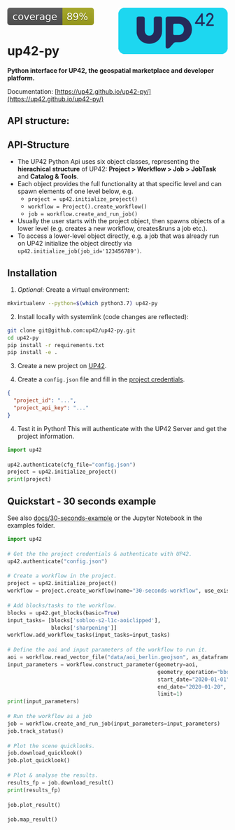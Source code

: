 ![coverage](coverage.svg)
<img align="right" src="docs/_assets/banner-up42-py-small.png" alt="" width="250"/>

# up42-py
**Python interface for UP42, the geospatial marketplace and developer platform.**

Documentation: [https://up42.github.io/up42-py/](https://up42.github.io/up42-py/)

## API structure:

## API-Structure

- The UP42 Python Api uses six object classes, representing the **hierachical structure** of UP42: **Project > Workflow > Job > JobTask** and **Catalog & Tools**.
- Each object provides the full functionality at that specific level and can spawn elements of one level below, e.g.
    - `project = up42.initialize_project()`
    - `workflow = Project().create_workflow()`
    - `job = workflow.create_and_run_job()`
- Usually the user starts with the project object, then spawns objects of a lower level (e.g. creates a new workflow, creates&runs a job etc.). 
- To access a lower-level object directly, e.g. a job that was already run on UP42 initialize the object directly via `up42.initialize_job(job_id='123456789')`.

## Installation

1. *Optional*: Create a virtual environment:
```bash
mkvirtualenv --python=$(which python3.7) up42-py
```

2. Install locally with systemlink (code changes are reflected):
```bash
git clone git@github.com:up42/up42-py.git
cd up42-py
pip install -r requirements.txt
pip install -e .
```

3. Create a new project on [UP42](https://up42.com).

4. Create a `config.json` file and fill in the [project credentials](https://docs.up42.com/getting-started/first-api-request.html#run-your-first-job-via-the-api).
```json
{
  "project_id": "...",
  "project_api_key": "..."
}
```

4. Test it in Python! This will authenticate with the UP42 Server and get the project information.
```python
import up42

up42.authenticate(cfg_file="config.json")
project = up42.initialize_project()
print(project)
```


## Quickstart - 30 seconds example

See also [docs/30-seconds-example](https://up42.github.io/up42-py/quickstart/01_quickstart/#30-seconds-example) or the Jupyter Notebook in the examples folder.

```python
import up42

# Get the the project credentials & authenticate with UP42.
up42.authenticate("config.json")

# Create a workflow in the project.
project = up42.initialize_project()
workflow = project.create_workflow(name="30-seconds-workflow", use_existing=True)

# Add blocks/tasks to the workflow.
blocks = up42.get_blocks(basic=True)
input_tasks= [blocks['sobloo-s2-l1c-aoiclipped'], 
              blocks['sharpening']]
workflow.add_workflow_tasks(input_tasks=input_tasks)

# Define the aoi and input parameters of the workflow to run it.
aoi = workflow.read_vector_file("data/aoi_berlin.geojson", as_dataframe=True)
input_parameters = workflow.construct_parameter(geometry=aoi, 
                                                geometry_operation="bbox", 
                                                start_date="2020-01-01",
                                                end_date="2020-01-20",
                                                limit=1)
print(input_parameters)

# Run the workflow as a job
job = workflow.create_and_run_job(input_parameters=input_parameters)
job.track_status()

# Plot the scene quicklooks.
job.download_quicklook()
job.plot_quicklook()

# Plot & analyse the results.
results_fp = job.download_result()
print(results_fp)

job.plot_result()

job.map_result()
```
